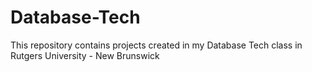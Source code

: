 # Database-Tech
This repository contains projects created in my Database Tech class in Rutgers University - New Brunswick
